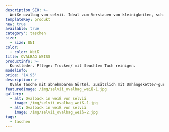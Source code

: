 ```yaml
---
description_SEO: >-
  Weiße ovalbag von selvii. Ideal zum Verstauen von kleinigkeiten, schick und handlich.
templateKey: produkt
new: true
available: true
category': taschen
size:
  - size: UNI
color:
  - color: Weiß
title: OVALBAG WEISS
productinfo: >-
  Kunstleder. Pflege: Trocken/ mit feuchtem Tuch reinigen.
modelinfo:
price: '14.95'
description: >-
  Ovale Tasche mit abnehmbarem Gürtel. Zusätzlich mit Umhängekette/-gurt. Bietet viel Platz. Farbe weiss.
featuredImage: /img/selvii_ovalbag_weiß-1.jpg
gallery:
  - alt: Ovalback in weiß von selvii 
    image: /img/selvii_ovalbag_weiß-1.jpg
  - alt: Ovalback in weiß von selvii 
    image: /img/selvii_ovalbag_weiß-2.jpg
tags:
  - taschen
---
```


